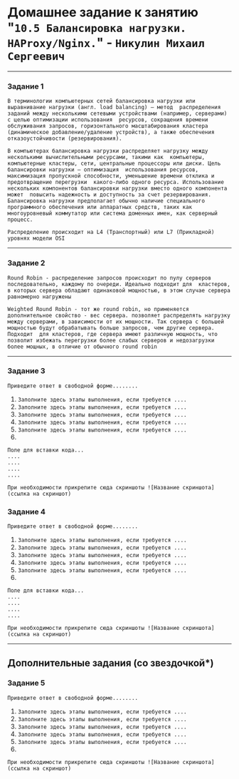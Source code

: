 # Домашнее задание к занятию "`10.5 Балансировка нагрузки. HAProxy/Nginx.`" - `Никулин Михаил Сергеевич`



---

### Задание 1

`В терминологии компьютерных сетей балансировка нагрузки или выравнивание нагрузки (англ. load balancing) — метод 
распределения заданий между несколькими сетевыми устройствами (например, серверами) с целью оптимизации использования 
ресурсов, сокращения времени обслуживания запросов, горизонтального масштабирования кластера 
(динамическое добавление/удаление устройств), а также обеспечения отказоустойчивости (резервирования).`

`В компьютерах балансировка нагрузки распределяет нагрузку между несколькими вычислительными ресурсами, такими как 
компьютеры, компьютерные кластеры, сети, центральные процессоры или диски. Цель балансировки нагрузки — оптимизация 
использования ресурсов, максимизация пропускной способности, уменьшение времени отклика и предотвращение перегрузки 
какого-либо одного ресурса. Использование нескольких компонентов балансировки нагрузки вместо одного компонента может 
повысить надежность и доступность за счет резервирования. Балансировка нагрузки предполагает обычно наличие специального 
программного обеспечения или аппаратных средств, таких как многоуровневый коммутатор или система доменных имен, как серверный процесс.`

`Распределение происходит на L4 (Транспортный) или L7 (Прикладной) уровнях модели OSI`



---

### Задание 2

`Round Robin - распределение запросов происходит по пулу серверов последовательно, каждому по очереди. Идеально подходит для 
кластеров, в которых сервера обладают одинаковой мощностью, в этом случае сервера равномерно нагружены`

`Weighted Round Robin - тот же round robin, но применяется дополнительное свойство - вес сервера. позволяет распределять нагрузку между серверами,
в зависимости от их мощности. Так сервера с большей мощностью будут обрабатывать больше запросов, чем другие сервера. Подходит 
для кластеров, где сервера имеют различную мощность, что позволит избежать перегрузки более слабых серверов и недозагрузки более мощных,
в отличие от обычного round robin`



---

### Задание 3

`Приведите ответ в свободной форме........`

1. `Заполните здесь этапы выполнения, если требуется ....`
2. `Заполните здесь этапы выполнения, если требуется ....`
3. `Заполните здесь этапы выполнения, если требуется ....`
4. `Заполните здесь этапы выполнения, если требуется ....`
5. `Заполните здесь этапы выполнения, если требуется ....`
6. 

```
Поле для вставки кода...
....
....
....
....
```

`При необходимости прикрепитe сюда скриншоты
![Название скриншота](ссылка на скриншот)`

### Задание 4

`Приведите ответ в свободной форме........`

1. `Заполните здесь этапы выполнения, если требуется ....`
2. `Заполните здесь этапы выполнения, если требуется ....`
3. `Заполните здесь этапы выполнения, если требуется ....`
4. `Заполните здесь этапы выполнения, если требуется ....`
5. `Заполните здесь этапы выполнения, если требуется ....`
6. 

```
Поле для вставки кода...
....
....
....
....
```

`При необходимости прикрепитe сюда скриншоты
![Название скриншота](ссылка на скриншот)`

---
## Дополнительные задания (со звездочкой*)


### Задание 5

`Приведите ответ в свободной форме........`

1. `Заполните здесь этапы выполнения, если требуется ....`
2. `Заполните здесь этапы выполнения, если требуется ....`
3. `Заполните здесь этапы выполнения, если требуется ....`
4. `Заполните здесь этапы выполнения, если требуется ....`
5. `Заполните здесь этапы выполнения, если требуется ....`
6. 

`При необходимости прикрепитe сюда скриншоты
![Название скриншота](ссылка на скриншот)`
